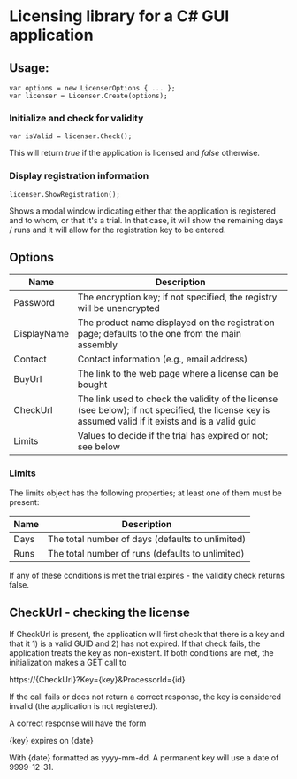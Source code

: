 # Licensing library for a C# GUI application

## Usage:

    var options = new LicenserOptions { ... };
    var licenser = Licenser.Create(options);

### Initialize and check for validity

    var isValid = licenser.Check();

This will return *true* if the application is licensed and *false* otherwise.

### Display registration information

    licenser.ShowRegistration();

Shows a modal window indicating either that the application is registered and to whom, or that it's a trial. In that case, it will show the remaining days / runs
and it will allow for the registration key to be entered.

## Options

Name        | Description
----------- | -----------
Password    | The encryption key; if not specified, the registry will be unencrypted
DisplayName | The product name displayed on the registration page; defaults to the one from the main assembly
Contact     | Contact information (e.g., email address)
BuyUrl      | The link to the web page where a license can be bought
CheckUrl    | The link used to check the validity of the license (see below); if not specified, the license key is assumed valid if it exists and is a valid guid
Limits      | Values to decide if the trial has expired or not; see below

### Limits

The limits object has the following properties; at least one of them must be present:

Name   | Description
------ | -----------
Days   | The total number of days (defaults to unlimited)
Runs   | The total number of runs (defaults to unlimited)

If any of these conditions is met the trial expires - the validity check returns false.

## CheckUrl - checking the license

If CheckUrl is present, the application will first check that there is a key and that it 1) is a valid GUID and 2) has not expired. If that check fails,
the application treats the key as non-existent. If both conditions are met, the initialization makes a GET call to

https://{CheckUrl}?Key={key}&ProcessorId={id} 

If the call fails or does not return a correct response, the key is considered invalid (the application is not registered).

A correct response will have the form

{key} expires on {date}

With {date} formatted as yyyy-mm-dd. A permanent key will use a date of 9999-12-31.
